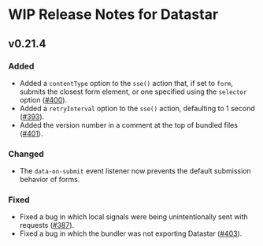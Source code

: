 # WIP Release Notes for Datastar

## v0.21.4

### Added

- Added a `contentType` option to the `sse()` action that, if set to `form`, submits the closest form element, or one specified using the `selector` option ([#400](https://github.com/starfederation/datastar/issues/400)).
- Added a `retryInterval` option to the `sse()` action, defaulting to 1 second ([#393](https://github.com/starfederation/datastar/issues/393)).
- Added the version number in a comment at the top of bundled files ([#401](https://github.com/starfederation/datastar/issues/401)).

### Changed

- The `data-on-submit` event listener now prevents the default submission behavior of forms.

### Fixed

- Fixed a bug in which local signals were being unintentionally sent with requests ([#387](https://github.com/starfederation/datastar/issues/387)).
- Fixed a bug in which the bundler was not exporting Datastar ([#403](https://github.com/starfederation/datastar/issues/403)).